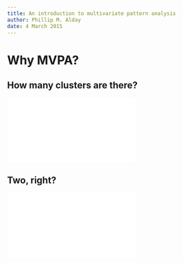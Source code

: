 ```yaml
---
title: An introduction to multivariate pattern analysis
author: Phillip M. Alday
date: 4 March 2015
---
```


# Why MVPA?

## How many clusters are there?
![](scatter.pdf)

## Two, right?
![](cluster.pdf)
